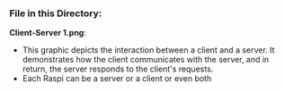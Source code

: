 ### File in this Directory:

**Client-Server 1.png**:
- This graphic depicts the interaction between a client and a server. It demonstrates how the client communicates with the server, and in return, the server responds to the client's requests.
- Each Raspi can be a server or a client or even both
